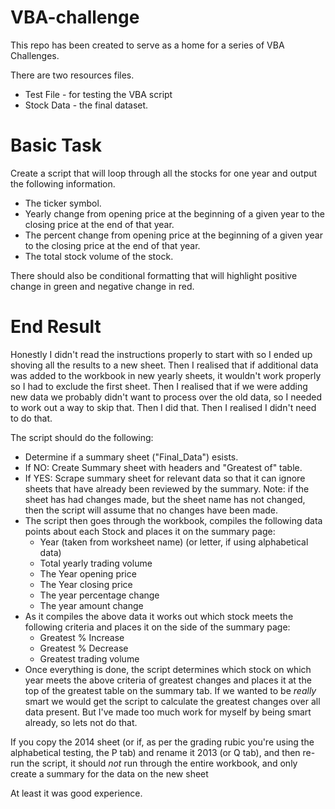 # VBA-challenge
This repo has been created to serve as a home for a series of VBA Challenges.

There are two resources files.
* Test File - for testing the VBA script
* Stock Data - the final dataset.

# Basic Task 

Create a script that will loop through all the stocks for one year and output the following information.
* The ticker symbol.
* Yearly change from opening price at the beginning of a given year to the closing price at the end of that year.
* The percent change from opening price at the beginning of a given year to the closing price at the end of that year.
* The total stock volume of the stock.

There should also be conditional formatting that will highlight positive change in green and negative change in red.

# End Result

Honestly I didn't read the instructions properly to start with so I ended up shoving all the results to a new sheet. Then I realised that if additional data was added to the workbook in new yearly sheets, it wouldn't work properly so I had to exclude the first sheet. Then I realised that if we were adding new data we probably didn't want to process over the old data, so I needed to work out a way to skip that. Then I did that. Then I realised I didn't need to do that. 

The script should do the following:
* Determine if a summary sheet ("Final_Data") esists.
* If NO: Create Summary sheet with headers and "Greatest of" table.
* If YES: Scrape summary sheet for relevant data so that it can ignore sheets that have already been reviewed by the summary. Note: if the sheet has had changes made, but the sheet name has not changed, then the script will assume that no changes have been made.
* The script then goes through the workbook, compiles the following data points about each Stock and places it on the summary page:
  * Year (taken from worksheet name) (or letter, if using alphabetical data)
  * Total yearly trading volume
  * The Year opening price
  * The Year closing price
  * The year percentage change
  * The year amount change
* As it compiles the above data it works out which stock meets the following criteria and places it on the side of the summary page:
  * Greatest % Increase
  * Greatest % Decrease
  * Greatest trading volume
* Once everything is done, the script determines which stock on which year meets the above criteria of greatest changes and places it at the top of the greatest table on the summary tab. If we wanted to be *really* smart we would get the script to calculate the greatest changes over all data present. But I've made too much work for myself by being smart already, so lets not do that.  

If you copy the 2014 sheet (or if, as per the grading rubic you're using the alphabetical testing, the P tab) and rename it 2013 (or Q tab), and then re-run the script, it should *not* run through the entire workbook, and only create a summary for the data on the new sheet

At least it was good experience. 
